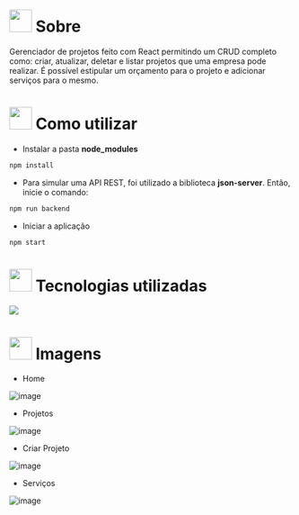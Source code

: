# <img height="40" src="https://user-images.githubusercontent.com/84249945/219458363-0df46081-95bd-4878-a828-541457541cbd.png"/> Sobre
Gerenciador de projetos feito com React permitindo um CRUD completo como: criar, atualizar, deletar e listar projetos que uma empresa pode realizar. É possível estipular um orçamento para o projeto e adicionar serviços para o mesmo.

# <img height="40" src="https://user-images.githubusercontent.com/84249945/219471082-bba3510e-ee6d-4a6e-bf78-d7afc692043e.png"/> Como utilizar
* Instalar a pasta <strong>node_modules</strong>
```bash
npm install
```
* Para simular uma API REST, foi utilizado a biblioteca <b>json-server</b>. Então, inicie o comando:
```bash
npm run backend
```

* Iniciar a aplicação
```bash
npm start
```
# <img height="40" src="https://user-images.githubusercontent.com/84249945/219471565-77dd520e-41ee-41f8-8fb9-0e259535a867.png"/> Tecnologias utilizadas
<p>
  <a href="https://skillicons.dev">
    <img src="https://skillicons.dev/icons?i=html,css,js,react,nodejs" />
  </a>
</p>

# <img height="40" src="https://user-images.githubusercontent.com/84249945/219472556-367952b0-d430-495e-87b9-3f4611bdab21.png" /> Imagens
* Home

![image](https://github.com/RafaelBig-BSI/projeto-costs/assets/84249945/607f7d8e-5b61-4719-83ef-456b44d274b9)


* Projetos

![image](https://github.com/RafaelBig-BSI/projeto-costs/assets/84249945/a6661527-b1f3-4e61-8764-768d8c60a85e)

* Criar Projeto

![image](https://github.com/RafaelBig-BSI/projeto-costs/assets/84249945/b99db206-f9ee-4194-9818-62f18d8a81f9)


* Serviços

![image](https://github.com/RafaelBig-BSI/projeto-costs/assets/84249945/0b3b4467-cf26-4cd1-9e01-21df4f58fdf7)
